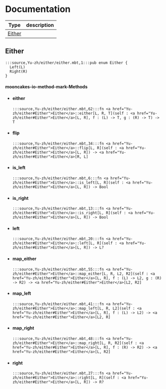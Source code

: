 # Documentation
|Type|description|
|---|---|
|[Either](#Either)||

## Either

```moonbit
:::source,Yu-zh/either/either.mbt,1:::pub enum Either {
  Left(L)
  Right(R)
}
```


#### mooncakes-io-method-mark-Methods
- #### either
  ```moonbit
  :::source,Yu-zh/either/either.mbt,62:::fn <a href="Yu-zh/either#Either">Either</a>::either[L, R, T](self : <a href="Yu-zh/either#Either">Either</a>[L, R], f : (L) -> T, g : (R) -> T) -> T
  ```
  > 
- #### flip
  ```moonbit
  :::source,Yu-zh/either/either.mbt,34:::fn <a href="Yu-zh/either#Either">Either</a>::flip[L, R](self : <a href="Yu-zh/either#Either">Either</a>[L, R]) -> <a href="Yu-zh/either#Either">Either</a>[R, L]
  ```
  > 
- #### is\_left
  ```moonbit
  :::source,Yu-zh/either/either.mbt,6:::fn <a href="Yu-zh/either#Either">Either</a>::is_left[L, R](self : <a href="Yu-zh/either#Either">Either</a>[L, R]) -> Bool
  ```
  > 
- #### is\_right
  ```moonbit
  :::source,Yu-zh/either/either.mbt,13:::fn <a href="Yu-zh/either#Either">Either</a>::is_right[L, R](self : <a href="Yu-zh/either#Either">Either</a>[L, R]) -> Bool
  ```
  > 
- #### left
  ```moonbit
  :::source,Yu-zh/either/either.mbt,20:::fn <a href="Yu-zh/either#Either">Either</a>::left[L, R](self : <a href="Yu-zh/either#Either">Either</a>[L, R]) -> L?
  ```
  > 
- #### map\_either
  ```moonbit
  :::source,Yu-zh/either/either.mbt,55:::fn <a href="Yu-zh/either#Either">Either</a>::map_either[L, R, L2, R2](self : <a href="Yu-zh/either#Either">Either</a>[L, R], f : (L) -> L2, g : (R) -> R2) -> <a href="Yu-zh/either#Either">Either</a>[L2, R2]
  ```
  > 
- #### map\_left
  ```moonbit
  :::source,Yu-zh/either/either.mbt,41:::fn <a href="Yu-zh/either#Either">Either</a>::map_left[L, R, L2](self : <a href="Yu-zh/either#Either">Either</a>[L, R], f : (L) -> L2) -> <a href="Yu-zh/either#Either">Either</a>[L2, R]
  ```
  > 
- #### map\_right
  ```moonbit
  :::source,Yu-zh/either/either.mbt,48:::fn <a href="Yu-zh/either#Either">Either</a>::map_right[L, R, R2](self : <a href="Yu-zh/either#Either">Either</a>[L, R], f : (R) -> R2) -> <a href="Yu-zh/either#Either">Either</a>[L, R2]
  ```
  > 
- #### right
  ```moonbit
  :::source,Yu-zh/either/either.mbt,27:::fn <a href="Yu-zh/either#Either">Either</a>::right[L, R](self : <a href="Yu-zh/either#Either">Either</a>[L, R]) -> R?
  ```
  > 
